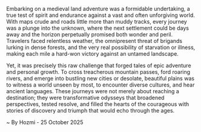 
Embarking on a medieval land adventure was a formidable undertaking, a true test of spirit and endurance against a vast and often unforgiving world. With maps crude and roads little more than muddy tracks, every journey was a plunge into the unknown, where the next settlement could be days away and the horizon perpetually promised both wonder and peril. Travelers faced relentless weather, the omnipresent threat of brigands lurking in dense forests, and the very real possibility of starvation or illness, making each mile a hard-won victory against an untamed landscape.

Yet, it was precisely this raw challenge that forged tales of epic adventure and personal growth. To cross treacherous mountain passes, ford roaring rivers, and emerge into bustling new cities or desolate, beautiful plains was to witness a world unseen by most, to encounter diverse cultures, and hear ancient languages. These journeys were not merely about reaching a destination; they were transformative odysseys that broadened perspectives, tested resolve, and filled the hearts of the courageous with stories of discovery and triumph that would echo through the ages.

~ By Hozmi - 25 October 2025
